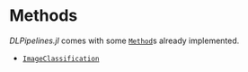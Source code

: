 # Methods

*DLPipelines.jl* comes with some [`Method`](#)s already implemented.

- [`ImageClassification`](./imageclassification.md)